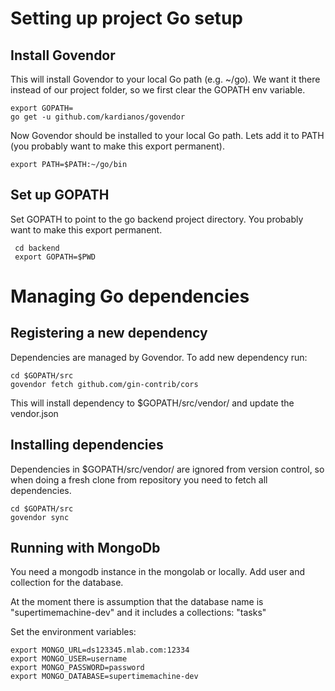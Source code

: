# Setting up project Go setup

## Install Govendor
This will install Govendor to your local Go path (e.g. ~/go). 
We want it there instead of our project folder, so we first clear the 
GOPATH env variable.
```
export GOPATH=
go get -u github.com/kardianos/govendor
```

Now Govendor should be installed to your local Go path. Lets add it to 
PATH (you probably want to make this export permanent).
```
export PATH=$PATH:~/go/bin
```

## Set up GOPATH
Set GOPATH to point to the go backend project directory. You probably 
want to make this export permanent.

```
 cd backend
 export GOPATH=$PWD
```


# Managing Go dependencies

## Registering a new dependency
Dependencies are managed by Govendor. To add new dependency run:
```
cd $GOPATH/src
govendor fetch github.com/gin-contrib/cors
```
This will install dependency to $GOPATH/src/vendor/ and update the vendor.json

## Installing dependencies
Dependencies in $GOPATH/src/vendor/ are ignored from version control, so
when doing a fresh clone from repository you need to fetch all dependencies.
```
cd $GOPATH/src
govendor sync
``` 


## Running with MongoDb 

You need a mongodb instance in the mongolab or locally. Add user and collection for the database.

At the moment there is assumption that the database name is "supertimemachine-dev" and it includes a collections: "tasks"

Set the environment variables:
```
export MONGO_URL=ds123345.mlab.com:12334
export MONGO_USER=username
export MONGO_PASSWORD=password
export MONGO_DATABASE=supertimemachine-dev
```


